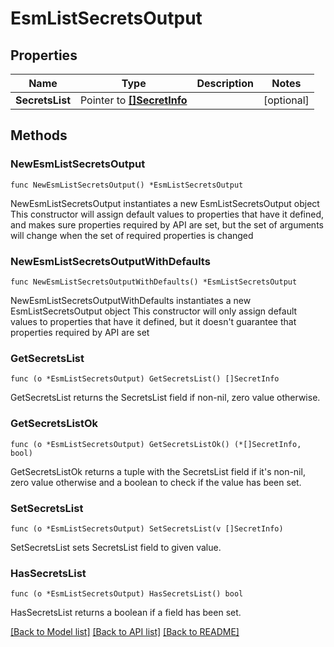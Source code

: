 # EsmListSecretsOutput

## Properties

Name | Type | Description | Notes
------------ | ------------- | ------------- | -------------
**SecretsList** | Pointer to [**[]SecretInfo**](SecretInfo.md) |  | [optional] 

## Methods

### NewEsmListSecretsOutput

`func NewEsmListSecretsOutput() *EsmListSecretsOutput`

NewEsmListSecretsOutput instantiates a new EsmListSecretsOutput object
This constructor will assign default values to properties that have it defined,
and makes sure properties required by API are set, but the set of arguments
will change when the set of required properties is changed

### NewEsmListSecretsOutputWithDefaults

`func NewEsmListSecretsOutputWithDefaults() *EsmListSecretsOutput`

NewEsmListSecretsOutputWithDefaults instantiates a new EsmListSecretsOutput object
This constructor will only assign default values to properties that have it defined,
but it doesn't guarantee that properties required by API are set

### GetSecretsList

`func (o *EsmListSecretsOutput) GetSecretsList() []SecretInfo`

GetSecretsList returns the SecretsList field if non-nil, zero value otherwise.

### GetSecretsListOk

`func (o *EsmListSecretsOutput) GetSecretsListOk() (*[]SecretInfo, bool)`

GetSecretsListOk returns a tuple with the SecretsList field if it's non-nil, zero value otherwise
and a boolean to check if the value has been set.

### SetSecretsList

`func (o *EsmListSecretsOutput) SetSecretsList(v []SecretInfo)`

SetSecretsList sets SecretsList field to given value.

### HasSecretsList

`func (o *EsmListSecretsOutput) HasSecretsList() bool`

HasSecretsList returns a boolean if a field has been set.


[[Back to Model list]](../README.md#documentation-for-models) [[Back to API list]](../README.md#documentation-for-api-endpoints) [[Back to README]](../README.md)


